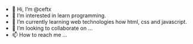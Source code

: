- 👋 Hi, I’m @ceftx
- 👀 I’m interested in learn programming.
- 🌱 I’m currently learning web technologies how html, css and javascript.
- 💞️ I’m looking to collaborate on ...
- 📫 How to reach me ...

<!---
ceftx/ceftx is a ✨ special ✨ repository because its `README.md` (this file) appears on your GitHub profile.
You can click the Preview link to take a look at your changes.
--->

